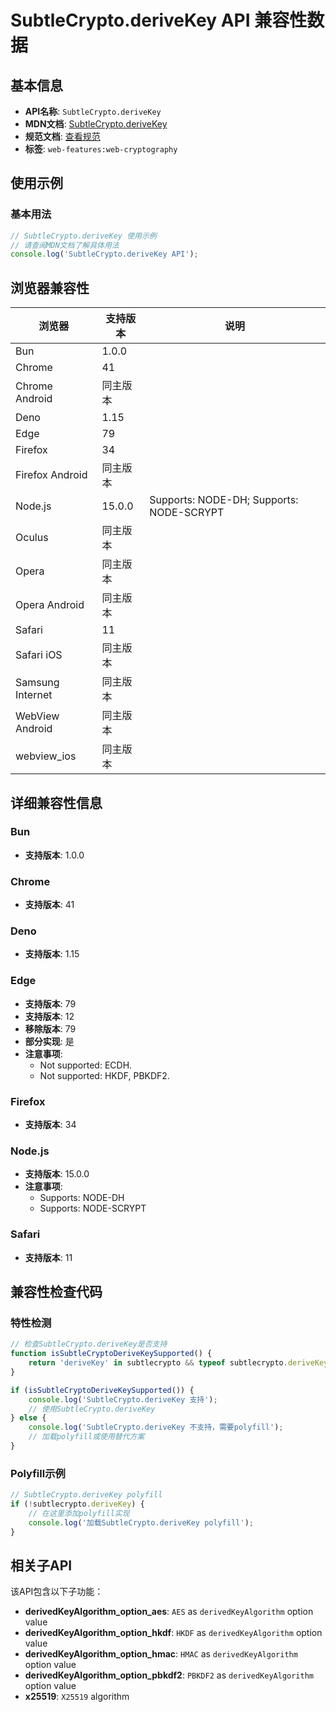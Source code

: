# SubtleCrypto.deriveKey API 兼容性数据

## 基本信息

- **API名称**: `SubtleCrypto.deriveKey`
- **MDN文档**: [SubtleCrypto.deriveKey](https://developer.mozilla.org/docs/Web/API/SubtleCrypto/deriveKey)
- **规范文档**: [查看规范](https://w3c.github.io/webcrypto/#SubtleCrypto-method-deriveKey)
- **标签**: `web-features:web-cryptography`

## 使用示例

### 基本用法

```javascript
// SubtleCrypto.deriveKey 使用示例
// 请查阅MDN文档了解具体用法
console.log('SubtleCrypto.deriveKey API');
```

## 浏览器兼容性

| 浏览器 | 支持版本 | 说明 |
|--------|----------|------|
| Bun | 1.0.0 |  |
| Chrome | 41 |  |
| Chrome Android | 同主版本 |  |
| Deno | 1.15 |  |
| Edge | 79 |  |
| Firefox | 34 |  |
| Firefox Android | 同主版本 |  |
| Node.js | 15.0.0 | Supports: NODE-DH; Supports: NODE-SCRYPT |
| Oculus | 同主版本 |  |
| Opera | 同主版本 |  |
| Opera Android | 同主版本 |  |
| Safari | 11 |  |
| Safari iOS | 同主版本 |  |
| Samsung Internet | 同主版本 |  |
| WebView Android | 同主版本 |  |
| webview_ios | 同主版本 |  |

## 详细兼容性信息

### Bun

- **支持版本**: 1.0.0

### Chrome

- **支持版本**: 41

### Deno

- **支持版本**: 1.15

### Edge

- **支持版本**: 79
- **支持版本**: 12
- **移除版本**: 79
- **部分实现**: 是
- **注意事项**:
  - Not supported: ECDH.
  - Not supported: HKDF, PBKDF2.

### Firefox

- **支持版本**: 34

### Node.js

- **支持版本**: 15.0.0
- **注意事项**:
  - Supports: NODE-DH
  - Supports: NODE-SCRYPT

### Safari

- **支持版本**: 11

## 兼容性检查代码

### 特性检测

```javascript
// 检查SubtleCrypto.deriveKey是否支持
function isSubtleCryptoDeriveKeySupported() {
    return 'deriveKey' in subtlecrypto && typeof subtlecrypto.deriveKey === 'function';
}

if (isSubtleCryptoDeriveKeySupported()) {
    console.log('SubtleCrypto.deriveKey 支持');
    // 使用SubtleCrypto.deriveKey
} else {
    console.log('SubtleCrypto.deriveKey 不支持，需要polyfill');
    // 加载polyfill或使用替代方案
}
```

### Polyfill示例

```javascript
// SubtleCrypto.deriveKey polyfill
if (!subtlecrypto.deriveKey) {
    // 在这里添加polyfill实现
    console.log('加载SubtleCrypto.deriveKey polyfill');
}
```

## 相关子API

该API包含以下子功能：

- **derivedKeyAlgorithm_option_aes**: `AES` as `derivedKeyAlgorithm` option value
- **derivedKeyAlgorithm_option_hkdf**: `HKDF` as `derivedKeyAlgorithm` option value
- **derivedKeyAlgorithm_option_hmac**: `HMAC` as `derivedKeyAlgorithm` option value
- **derivedKeyAlgorithm_option_pbkdf2**: `PBKDF2` as `derivedKeyAlgorithm` option value
- **x25519**: `X25519` algorithm


